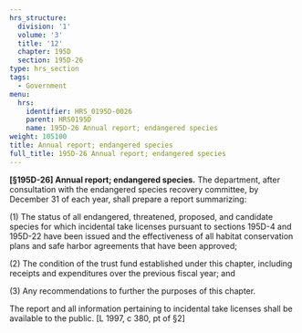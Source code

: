```yaml
---
hrs_structure:
  division: '1'
  volume: '3'
  title: '12'
  chapter: 195D
  section: 195D-26
type: hrs_section
tags:
  - Government
menu:
  hrs:
    identifier: HRS_0195D-0026
    parent: HRS0195D
    name: 195D-26 Annual report; endangered species
weight: 105100
title: Annual report; endangered species
full_title: 195D-26 Annual report; endangered species
---
```

**[§195D-26] Annual report; endangered species.** The department, after consultation with the endangered species recovery committee, by December 31 of each year, shall prepare a report summarizing:

(1) The status of all endangered, threatened, proposed, and candidate species for which incidental take licenses pursuant to sections 195D-4 and 195D-22 have been issued and the effectiveness of all habitat conservation plans and safe harbor agreements that have been approved;

(2) The condition of the trust fund established under this chapter, including receipts and expenditures over the previous fiscal year; and

(3) Any recommendations to further the purposes of this chapter.

The report and all information pertaining to incidental take licenses shall be available to the public. [L 1997, c 380, pt of §2]